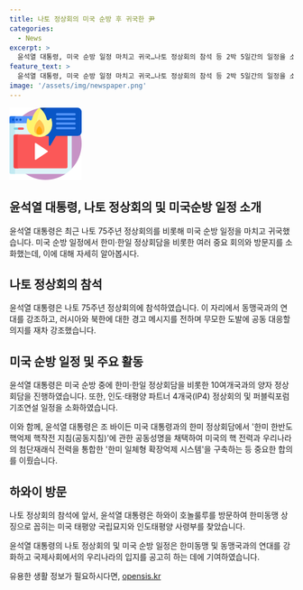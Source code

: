 ```yaml
---
title: 나토 정상회의 미국 순방 후 귀국한 尹
categories:
  - News
excerpt: >
  윤석열 대통령, 미국 순방 일정 마치고 귀국…나토 정상회의 참석 등 2박 5일간의 일정을 소화 윤석열 대통령은 나토 정상회의에 참석하고 한미·한일 정상회담을 비롯한 10여개국과 양자 정상회담을 소화한 뒤 귀국했다. 특히 미국 대통령 조 바이든과 한미 핵억제 핵작전 지침에 관한 공동성명 채택으로 미국의 핵 전력과 한국의 첨단재래식 전력을 통합하는 한미 일체형 확장억제 시스템을 확약받았다.
feature_text: >
  윤석열 대통령, 미국 순방 일정 마치고 귀국…나토 정상회의 참석 등 2박 5일간의 일정을 소화 윤석열 대통령은 나토 정상회의에 참석하고 한미·한일 정상회담을 비롯한 10여개국과 양자 정상회담을 소화한 뒤 귀국했다. 특히 미국 대통령 조 바이든과 한미 핵억제 핵작전 지침에 관한 공동성명 채택으로 미국의 핵 전력과 한국의 첨단재래식 전력을 통합하는 한미 일체형 확장억제 시스템을 확약받았다.
image: '/assets/img/newspaper.png'
---
```


<p><img src="/assets/img/news.png" alt="rentncar 속보" /></p>

<h2 data-ke-size="size26">윤석열 대통령, 나토 정상회의 및 미국순방 일정 소개</h2>

<p>윤석열 대통령은 최근 나토 75주년 정상회의를 비롯해 미국 순방 일정을 마치고 귀국했습니다. 미국 순방 일정에서 한미·한일 정상회담을 비롯한 여러 중요 회의와 방문지를 소화했는데, 이에 대해 자세히 알아봅시다.</p>

<h2 data-ke-size="size24">나토 정상회의 참석</h2>

<p>윤석열 대통령은 나토 75주년 정상회의에 참석하였습니다. 이 자리에서 동맹국과의 연대를 강조하고, 러시아와 북한에 대한 경고 메시지를 전하며 무모한 도발에 공동 대응할 의지를 재차 강조했습니다.</p>

<h2 data-ke-size="size24">미국 순방 일정 및 주요 활동</h2>

<p>윤석열 대통령은 미국 순방 중에 한미·한일 정상회담을 비롯한 10여개국과의 양자 정상회담을 진행하였습니다. 또한, 인도·태평양 파트너 4개국(IP4) 정상회의 및 퍼블릭포럼 기조연설 일정을 소화하였습니다.</p>

<p>이와 함께, 윤석열 대통령은 조 바이든 미국 대통령과의 한미 정상회담에서 '한미 한반도 핵억제 핵작전 지침(공동지침)'에 관한 공동성명을 채택하여 미국의 핵 전력과 우리나라의 첨단재래식 전력을 통합한 '한미 일체형 확장억제 시스템'을 구축하는 등 중요한 합의를 이뤘습니다.</p>

<h2 data-ke-size="size24">하와이 방문</h2>

<p>나토 정상회의 참석에 앞서, 윤석열 대통령은 하와이 호놀룰루를 방문하여 한미동맹 상징으로 꼽히는 미국 태평양 국립묘지와 인도태평양 사령부를 찾았습니다. </p>

<p>윤석열 대통령의 나토 정상회의 및 미국 순방 일정은 한미동맹 및 동맹국과의 연대를 강화하고 국제사회에서의 우리나라의 입지를 공고히 하는 데에 기여하였습니다.</p>
유용한 생활 정보가 필요하시다면, <a href="https://opensis.kr" rel="dofollow">opensis.kr</a>


